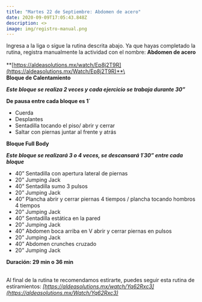 ```yaml
---
title: "Martes 22 de Septiembre: Abdomen de acero"
date: 2020-09-09T17:05:43.848Z
description: <>
image: img/registro-manual.png
---
```

Ingresa a la liga o sigue la rutina descrita abajo. Ya que hayas completado la rutina, registra manualmente la actividad con el nombre: **Abdomen de acero**\
\
**[https://aldeasolutions.mx/​watch/Ep8j2T9R](https://aldeasolutions.mx/Watch/Ep8j2T9R)**\
\
**Bloque de Calentamiento**

***Este bloque se realiza 2 veces y cada ejercicio se trabaja durante 30”*** 

**De pausa entre cada bloque es 1´**

* Cuerda
* Desplantes
* Sentadilla tocando el piso/ abrir y cerrar
* Saltar con piernas juntar al frente y atrás

**Bloque Full Body**

***Este bloque se realizará 3 o 4 veces, se descansará 1´30” entre cada bloque*** 

* 40” Sentadilla con apertura lateral de piernas
* 20” Jumping Jack
* 40” Sentadilla sumo 3 pulsos
* 20” Jumping Jack
* 40” Plancha abrir y cerrar piernas 4 tiempos / plancha tocando hombros 4 tiempos
* 20” Jumping Jack
* 40” Sentadilla estática en la pared 
* 20” Jumping Jack
* 40” Abdomen boca arriba en V abrir y cerrar piernas en pulsos
* 20” Jumping Jack
* 40” Abdomen crunches cruzado
* 20” Jumping Jack

**Duración: 29 min o 36 min**

\
Al final de la rutina te recomendamos estirarte, puedes seguir esta rutina de estiramientos: *[https://aldeasolutions.mx/​watch/Yq62Rxc3](https://aldeasolutions.mx/Watch/Yq62Rxc3)*